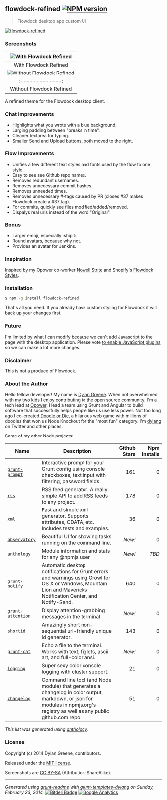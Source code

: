 <!---

This file was automatically generated.

Use `grunt readme` to regenerate.

--->
## flowdock-refined [![NPM version](https://badge.fury.io/js/flowdock-refined.png)](http://badge.fury.io/js/flowdock-refined)  

> Flowdock desktop app custom UI

[![flowdock-refined](https://nodei.co/npm/flowdock-refined.png?downloads=true "flowdock-refined")](https://nodei.co/npm/flowdock-refined)


### Screenshots

| ![With Flowdock Refined](https://f.cloud.github.com/assets/51505/2242530/f6928050-9d05-11e3-860a-0ad2ca3614d5.png "With Flowdock Refined") |
|:-------------:|
| With Flowdock Refined |
| ![Without Flowdock Refined](https://f.cloud.github.com/assets/51505/2242531/f82986a2-9d05-11e3-8a21-7068e339cae6.png "Without Flowdock Refined") |
|:-------------:|
| Without Flowdock Refined |






A refined theme for the Flowdock desktop client.

### Chat Improvements

* Highlights what you wrote with a blue background.
* Larging padding between "breaks in time".
* Cleaner textarea for typing.
* Smaller Send and Upload buttons, both moved to the right.

### Flow Improvements

* Unifies a few different text styles and fonts used by the flow to one style.
* Easy to see see Github repo names.
* Removes redundant usernames.
* Removes unnecessary commit hashes.
* Removes unneeded times.
* Removes unnecessary #-tags caused by PR (closes #37 makes Flowdock create a #37 tag).
* For commits, quickly see files modified/added/removed.
* Dispalys real urls instead of the word "Original".

### Bonus
* Larger emoji, especially :shipit:.
* Round avatars, because why not.
* Provides an avatar for Jenkins.

### Inspiration

Inspired by my Opower co-worker [Nowell Strite](https://github.com/nowells) and
Shopify's [Flowdock Styles](https://github.com/Shopify/flowdock_styles).

### Installation

```bash
$ npm -g install flowdock-refined
```

That's all you need. If you already have custom styling for Flowdock it will back up your changes first.

### Future

I'm limited by what I can modify because we can't add Javascript to the page
with the desktop application. Please vote [to enable JavaScript plugins](http://flowdock.uservoice.com/forums/36827-general/suggestions/5519689-userscript-or-plugin-capability-in-desktop-client)
so we can make a lot more changes.

### Disclaimer

This is not a produce of Flowdock. 


### About the Author

Hello fellow developer! My name is [Dylan Greene](https://github.com/dylang). When
not overwhelmed with my two kids I enjoy contributing to the open source community.
I'm a tech lead at [Opower](http://opower.com). I lead a team using Grunt and Angular to build software that
successfully helps people like us use less power.
Not too long ago I co-created [Doodle or Die](http://doodleordie.com), a hilarious web game with millions of
doodles that won us Node Knockout for the "most fun" category.
I'm [dylang](https://twitter.com/dylang) on Twitter and other places.

Some of my other Node projects:

| Name | Description | Github Stars | Npm Installs |
|---|---|--:|--:|
| [`grunt-prompt`](https://github.com/dylang/grunt-prompt) | Interactive prompt for your Grunt config using console checkboxes, text input with filtering, password fields. | 161 | 0 |
| [`rss`](https://github.com/dylang/node-rss) | RSS feed generator. A really simple API to add RSS feeds to any project. | 178 | 0 |
| [`xml`](https://github.com/dylang/node-xml) | Fast and simple xml generator. Supports attributes, CDATA, etc. Includes tests and examples. | 36 | 0 |
| [`observatory`](https://github.com/dylang/observatory) | Beautiful UI for showing tasks running on the command line. | _New!_ | 0 |
| [`anthology`](https://github.com/dylang/anthology) | Module information and stats for any @npmjs user | _New!_ | _TBD_ |
| [`grunt-notify`](https://github.com/dylang/grunt-notify) | Automatic desktop notifications for Grunt errors and warnings using Growl for OS X or Windows, Mountain Lion and Mavericks Notification Center, and Notify-Send. | 640 | 0 |
| [`grunt-attention`](https://github.com/dylang/grunt-attention) | Display attention-grabbing messages in the terminal | _New!_ | 0 |
| [`shortid`](https://github.com/dylang/shortid) | Amazingly short non-sequential url-friendly unique id generator. | 143 | 0 |
| [`grunt-cat`](https://github.com/dylang/grunt-cat) | Echo a file to the terminal. Works with text, figlets, ascii art, and full-color ansi. | _New!_ | 0 |
| [`logging`](https://github.com/dylang/logging) | Super sexy color console logging with cluster support. | 21 | 0 |
| [`changelog`](https://github.com/dylang/changelog) | Command line tool (and Node module) that generates a changelog in color output, markdown, or json for modules in npmjs.org's registry as well as any public github.com repo. | 51 | 0 |

_This list was generated using [anthology](https://github.com/dylang/anthology)._


### License
Copyright (c) 2014 Dylan Greene, contributors.

Released under the [MIT license](https://tldrlegal.com/license/mit-license).

Screenshots are [CC BY-SA](http://creativecommons.org/licenses/by-sa/4.0/) (Attribution-ShareAlike).

***
_Generated using [grunt-readme](https://github.com/assemble/grunt-readme) with [grunt-templates-dylang](https://github.com/dylang/grunt-templates-dylang) on Sunday, February 23, 2014._ [![Bitdeli Badge](https://d2weczhvl823v0.cloudfront.net//flowdock-refined/trend.png)](https://bitdeli.com/free "Bitdeli Badge") [![Google Analytics](https://ga-beacon.appspot.com/UA-4820261-3//flowdock-refined)](https://github.com/igrigorik/ga-beacon)


<!---

This file was automatically generated.

Use `grunt readme` to regenerate.

--->